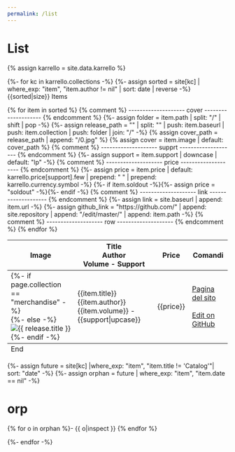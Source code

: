 ```yaml
---
permalink: /list
---
```


# List
{% assign karrello = site.data.karrello %}

{%- for kc in karrello.collections -%}
  {%- assign sorted = site[kc] | where_exp: "item", "item.author != nil" | sort: date | reverse -%}
{{sorted|size}} Items
<table id="list">
  <thead>
    <tr>
      <th>Image</th>
      <th>Title<br>Author<br>Volume - Support</th>
      <th>Price</th>
      <th>Comandi</th>
    </tr>
  </thead>
  <tbody>
{% for item in sorted %}
{% comment %} -------------------- cover -------------------- {% endcomment %}
{%- assign folder = item.path | split: "/" | shift | pop -%}
{%- assign release_path = "" | split: "" | push: item.baseurl | push: item.collection | push: folder | join: "/" -%}
{% assign cover_path = release_path | append: "/0.jpg" %}
{% assign cover = item.image | default: cover_path %}
{% comment %} -------------------- supprt -------------------- {% endcomment %}
{%- assign support = item.support | downcase | default: "lp" -%}
{% comment %} -------------------- price -------------------- {% endcomment %}
{%- assign price = item.price | default: karrello.price[support].few | prepend: " " | prepend: karrello.currency.symbol -%}
{%- if item.soldout -%}{%- assign price = "soldout" -%}{%- endif -%}
{% comment %} -------------------- link -------------------- {% endcomment %}
{%- assign link = site.baseurl | append: item.url -%}
{%- assign github_link = "https://github.com/" | append: site.repository | append: "/edit/master/" | append: item.path -%}
{% comment %} -------------------- row -------------------- {% endcomment %}
    <tr>
      <td>{%- if page.collection == "merchandise" -%}<div class="merch-item" style="background-image:url({{ cover }})"></div>{%- else -%}<img src="{{ cover }}" alt="{{ release.title }}">{%- endif -%}
      </td>
      <td>{{item.title}}<br>
        <span class=arancio>{{item.author}}</span>
        <span class="giallo">{{item.volume}} - {{support|upcase}}</span></td>
      <td>{{price}}</td>
      <td>
        <a href="{{link}}">Pagina del sito</a><br><br>
        <a href="{{github_link}}">Edit on GitHub</a>
      </td>
    </tr>
{% endfor %}
  </tbody>
  <tfoot>
    <tr>
      <td colspan="4">End</td>
    </tr>
  </tfoot>
</table>
{%- assign future = site[kc] |where_exp: "item", "item.title != 'Catalog'"| sort: "date" -%}
{%- assign orphan = future | where_exp: "item", "item.date == nil" -%}

# orp
{% for o in orphan %}- {{ o|inspect }}
{% endfor %}

{%- endfor -%}